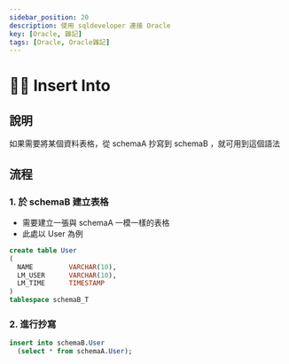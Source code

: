 ```yaml
---
sidebar_position: 20
description: 使用 sqldeveloper 連接 Oracle
key: [Oracle, 雜記]
tags: [Oracle, Oracle雜記]
---
```


# 👩‍💻 Insert Into

## 說明

如果需要將某個資料表格，從 schemaA 抄寫到 schemaB ，就可用到這個語法

## 流程

### 1. 於 schemaB 建立表格

- 需要建立一張與 schemaA 一模一樣的表格
- 此處以 User 為例

```sql
create table User
(
  NAME         VARCHAR(10),
  LM_USER      VARCHAR(10),
  LM_TIME      TIMESTAMP
)
tablespace schemaB_T
```

### 2. 進行抄寫

```sql
insert into schemaB.User
  (select * from schemaA.User);
```
